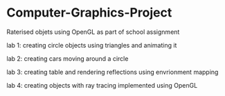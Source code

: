 # Computer-Graphics-Project

Raterised objets using OpenGL as part of school assignment

lab 1: creating circle objects using triangles and animating it

lab 2: creating cars moving around a circle

lab 3: creating table and rendering reflections using envrionment mapping

lab 4: creating objects with ray tracing implemented using OpenGL
